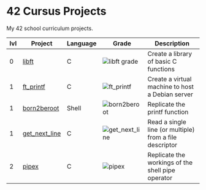 # 42 Cursus Projects

My 42 school curriculum projects.

| lvl | Project                                                          	| Language                                                                                                                  | Grade                                                                                              | Description                                                                     |
| --- | ---------------------------------------------------------------- 	| ------------------------------------------------------------------------------------------------------------------------- | -------------------------------------------------------------------------------------------------- | ------------------------------------------------------------------------------- |
| 0   | [libft](https://github.com/Melovii/42-cursus/tree/main/0/libft)     | C 																														| ![libft grade](https://img.shields.io/badge/:-125-success?style=flat-square&logo=42)            	 | Create a library of basic C functions                                          |
| 1   | [ft_printf](https://github.com/Melovii/42-cursus/tree/main/1/ft_printf)     | C 																														| ![ft_printf](https://img.shields.io/badge/:-100-success?style=flat-square&logo=42)            	 | Create a virtual machine to host a Debian server                                          |
| 1   | [born2beroot]()     | Shell 																														| ![born2beroot](https://img.shields.io/badge/:-110-success?style=flat-square&logo=42)            	 | Replicate the printf function                                          |
| 1   | [get_next_line](https://github.com/Melovii/42-cursus/tree/main/1/get_next_line)     | C 																														| ![get_next_line](https://img.shields.io/badge/:-125-success?style=flat-square&logo=42)            	 | Read a single line (or multiple) from a file descriptor                                         |
| 2   | [pipex](https://github.com/Melovii/42-cursus/tree/main/2/pipex)     | C 																														| ![pipex](https://img.shields.io/badge/:-100-success?style=flat-square&logo=42)            	 | Replicate the workings of the shell pipe operator                                         |
